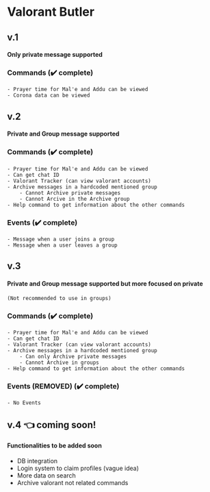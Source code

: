 # Valorant Butler

## v.1

#### Only private message supported

### Commands (✔️ complete)

    - Prayer time for Mal'e and Addu can be viewed
    - Corona data can be viewed

## v.2

#### Private and Group message supported

### Commands (✔️ complete)

    - Prayer time for Mal'e and Addu can be viewed
    - Can get chat ID
    - Valorant Tracker (can view valorant accounts)
    - Archive messages in a hardcoded mentioned group
        - Cannot Archive private messages
        - Cannot Arcive in the Archive group
    - Help command to get information about the other commands

### Events (✔️ complete)

    - Message when a user joins a group
    - Message when a user leaves a group

## v.3

#### Private and Group message supported but more focused on private
`(Not recommended to use in groups)`

### Commands (✔️ complete)

    - Prayer time for Mal'e and Addu can be viewed
    - Can get chat ID
    - Valorant Tracker (can view valorant accounts)
    - Archive messages in a hardcoded mentioned group
        - Can only Archive private messages
        - Cannot Archive in groups
    - Help command to get information about the other commands

### Events (REMOVED) (✔️ complete)

    - No Events


## v.4 👈 coming soon!


#### Functionalities to be added soon
- DB integration
- Login system to claim profiles (vague idea)
- More data on search
- Archive valorant not related commands
 
